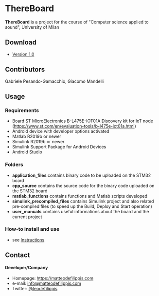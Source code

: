 ThereBoard
======
**ThereBoard** is a project for the course of "Computer science applied to sound", University of Milan

## Download
* [Version 1.0](https://github.com/matteodf/ThereBoard/archive/main.zip)

## Contributors
Gabriele Pesando-Gamacchio,
Giacomo Mandelli

## Usage
### Requirements
- Board ST MicroElectronics B-L475E-IOT01A Discovery kit for IoT node (https://www.st.com/en/evaluation-tools/b-l475e-iot01a.html)
- Android device with developer options activated
- Matlab R2019b or newer
- Simulink R2019b or newer
- Simulink Support Package for Android Devices
- Android Studio

### Folders
- **application_files** contains binary code to be uploaded on the STM32 board
- **cpp_source** contains the source code for the binary code uploaded on the STM32 board
- **matlab_functions** contains functions and Matlab scripts developed
- **simulink_precompiled_files** contains Simulink project and also related pre-compiled files (to speed up the Build, Deploy and Start operation)
- **user_manuals** contains useful informations about the board and the current project

### How-to install and use
* see [Instructions](https://github.com/matteodf/ThereBoard/blob/main/user_manuals/thereboard_docs.pdf)

## Contact
#### Developer/Company
* Homepage: https://matteodefilippis.com
* e-mail: info@matteodefilippis.com
* Twitter: [@teodefilippis](https://twitter.com/teodefilippis "teodefilippis on twitter")
